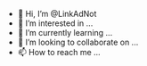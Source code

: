- 👋 Hi, I’m @LinkAdNot
- 👀 I’m interested in ...
- 🌱 I’m currently learning ...
- 💞️ I’m looking to collaborate on ...
- 📫 How to reach me ...

<!---
LinkAdNot/LinkAdNot is a ✨ special ✨ repository because its `README.md` (this file) appears on your GitHub profile.
You can click the Preview link to take a look at your changes.
--->

